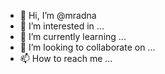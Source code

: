 - 👋 Hi, I’m @mradna
- 👀 I’m interested in ...
- 🌱 I’m currently learning ...
- 💞️ I’m looking to collaborate on ...
- 📫 How to reach me ...

<!---
mradna/mradna is a ✨ special ✨ repository because its `README.md` (this file) appears on your GitHub profile.
You can click the Preview link to take a look at your changes.
--->

